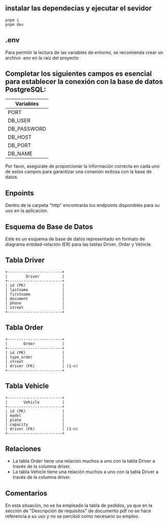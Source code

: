 ## instalar las dependecias y ejecutar el sevidor
```
pnpm i
pnpm dev
```

## .env
Para permitir la lectura de las variables de entorno, se recomienda crear un archivo .env en la raíz del proyecto



## Completar los siguientes campos es esencial para establecer la conexión con la base de datos PostgreSQL:

| Variables      |
|----------------|
| PORT           |
| DB_USER        |
| DB_PASSWORD    |
| DB_HOST        |
| DB_PORT        |
| DB_NAME        |


Por favor, asegúrate de proporcionar la información correcta en cada uno de estos campos para garantizar una conexión exitosa con la base de datos.


## Enpoints
Dentro de la carpeta "http" encontrarás los endpoints disponibles para su uso en la aplicación.


## Esquema de Base de Datos

Este es un esquema de base de datos representado en formato de diagrama entidad-relación (ER) para las tablas Driver, Order y Vehicle.

## Tabla Driver
    +------------------------+
    |        Driver          |
    +------------------------+
    | id (PK)                |
    | lastname               |
    | firstname              |
    | document               |
    | phone                  |
    | street                 |
    +------------------------+


## Tabla Order
    +------------------------+
    |       Order            |
    +------------------------+
    | id (PK)                |
    | type_order             |
    | street                 |
    | driver (FK)            | (1-n)
    +------------------------+

## Tabla Vehicle
    +------------------------+
    |       Vehicle          |
    +------------------------+
    | id (PK)                |
    | model                  |
    | plate                  |
    | capacity               |
    | driver (FK)            | (1-n)
    +------------------------+




## Relaciones
- La tabla Order tiene una relación muchos a uno con la tabla Driver a través de la columna driver.
- La tabla Vehicle tiene una relación muchos a uno con la tabla Driver a través de la columna driver.


## Comentarios
En esta situación, no se ha empleado la tabla de pedidos, ya que en la sección de "Descripción de requisitos" de documento pdf no se hace referencia a su uso y no se percibió como necesario su empleo.